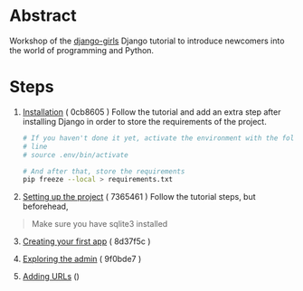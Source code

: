 Abstract
========

Workshop of the [django-girls][] Django tutorial to introduce newcomers into
the world of programming and Python.

Steps
=====

1. [Installation][] ( 0cb8605 )
Follow the tutorial and add an extra step after installing Django in order to
store the requirements of the project.
    ```sh
    # If you haven't done it yet, activate the environment with the following
    # line
    # source .env/bin/activate

    # And after that, store the requirements
    pip freeze --local > requirements.txt
    ```
2. [Setting up the project][] ( 7365461 )
Follow the tutorial steps, but beforehead,
> Make sure you have sqlite3 installed

3. [Creating your first app][] ( 8d37f5c )

4. [Exploring the admin][] ( 9f0bde7 )

5. [Adding URLs][] ()


[django-girls]: http://tutorial.djangogirls.org/en/
[Installation]: http://tutorial.djangogirls.org/en/installation/
[Setting up the project]: http://tutorial.djangogirls.org/en/django_start_project/
[Creating your first app]: http://tutorial.djangogirls.org/en/django_models/
[Exploring the admin]: http://tutorial.djangogirls.org/en/django_admin/
[Adding URLs]: http://tutorial.djangogirls.org/en/django_urls/

